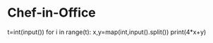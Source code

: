 # Chef-in-Office
t=int(input())
for i in range(t):
    x,y=map(int,input().split())
    print(4*x+y)
